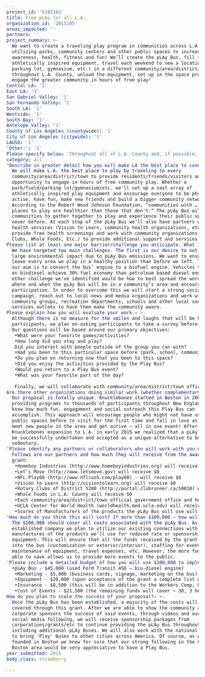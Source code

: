 ```yaml
---
project_id: '5102162'
title: Free pLAy for all L.A.
organization_id: '2015105'
areas_impacted: ''
partners: ''
project_summary: >-
  We want to create a traveling play program in communities across L.A.
  utilizing parks, community centers and other public spaces to increase
  awareness, health, fitness and fun! We’ll create the pLAy Bus, fill it with
  athletically inspired equipment, travel each weekend to new a location (park,
  parking lot, gymnasium, etc.) in a different community/area/district/town
  throughout L.A. County, unload the equipment, set up in the space provided and
  engage the greater community in hours of free play!
Central LA: '1'
East LA: '1'
San Gabriel Valley: '1'
San Fernando Valley: '1'
South LA: '1'
Westside: '1'
South Bay: '1'
Antelope Valley: '1'
County of Los Angeles (countywide): '1'
City of Los Angeles (citywide): '1'
LAUSD: '1'
'Other:': '1'
Please specify below: 'Throughout all of L.A. County and, if possible, beyond.'
category: all
'Describe in greater detail how you will make LA the best place to connect:': >-
  We will make L.A. the best place to play by traveling to every
  community/area/district/town to provide residents/friends/visitors an
  opportunity to engage in hours of free community play. Whether a
  park/field/parking lot/gymnasium/etc. we'll set up a vast array of
  athletically inspired play equipment and encourage everyone to be physically
  active, have fun, make new friends and build a bigger community network.
  According to the Robert Wood Johnson Foundation, “communities with … safe
  places to play are healthier than those that don't.” The pLAy Bus will allow
  communities to gather together to play and experience their public space like
  never before. At each stop of the pLAy Bus we’ll also have partners with
  health services (Vision to Learn, community health organizations, etc.) to
  provide free health screenings and work with community organizations (Rotary
  Clubs, Whole Foods, Etc.) to provide additional support and services.
Please list at least one major barrier/challenge you anticipate. What is your strategy for overcoming these obstacles?: >-
  We have targeted two main challenges. The first is our desire to not have a
  large environmental impact due to pLAy Bus emissions. We want to ensure we
  leave every area we play in a healthy position than before we left. Therefore,
  our aim is to convert the bus’ engine to a biofuel engine. Vehicles that run
  on biodiesel achieve 30% fuel economy than petroleum based diesel engines. Our
  other challenge we’ve identified would be how to best spread the word about
  where and when the pLAy Bus will be in a community’s area and encourage
  participation. In order to overcome this we will start a strong social media
  campaign, reach out to local news and media organizations and work with
  community groups, recreation departments, schools and other local social
  services outlets to have them make the community aware.
Please explain how you will evaluate your work.: >-
  Although there is no measure for the smiles and laughs that will be had by the
  participants, we plan on asking participants to take a survey before leaving.
  Our questions will be based around our primary objectives:
   •What were your favorite games/activities?
   •How long did you stay and play?
   Did you interact with people outside of the group you can with?
   •Had you been to this particular space before (park, school, community center)?
   •Do you plan on returning now that you been to this space?
   •Did you enjoy the activities provided by the Play Bus?
   •Would you return to a Play Bus event?
   •What was your favorite part of the day?
   
   Finally, we will collaborate with community/area/district/town official government offices & health initiatives along with the UCLA Center for World Health to help figure out what activities/services/organizations the community would love to implement. We'll conduct this research: Pre Event, Time of Event and Post Event.
Are there other organizations doing similar work (whether complementary or competitive)? What is unique about your proposed approach?: >-
  Our proposal is totally unique. Knucklebones started in Boston in 2007,
  providing programs to thousands of participants throughout New England. We
  know how much fun, engagement and social outreach this Play Bus can
  accomplish. This approach will encourage people who might not have used the
  public spaces before to visit for the first time and fall in love as well as
  meet new people in the area and get active – all in one event! After
  Knucklebones expansion to L.A. in early 2015 we realized that a pLAy Bus can
  be successfully undertaken and accepted as a unique alternative to being
  sedentary.
'Please identify any partners or collaborators who will work with you on this project. How much of the $100,000 grant award will each partner receive?': >-
  Follows are our partners and how much they will receive from the awarded
  grant: 
   •Homeboy Industries (http://www.homeboyindustries.org) will receive $0 but their staff who are employed on the pLAy Bus will receive hourly compensation
   •Let’s Move (http://www.letsmove.gov) will receive $0
   •NFL Play60 (http://www.nflrush.com/play60) - will receive $0
   •Vision to Learn (http://visiontolearn.org) will receive $0
   •Rotary Clubs of District 5280 (http://portal.clubrunner.ca/50010) will receive $0
   •Whole Foods in L.A. County will receive $0
   •Each community/area/district/town official government office and healthy initiative within L.A. Country will receive $0
   •UCLA Center for World Health (worldhealth.med.ucla.edu) will receive $0
   •Scores of Manufacturers of the products the pLAy Bus will use will receive, if not free, greatly reduced compensation
'How much do you think this will cost? If more than $100,000 – how will you cover the additional costs?': >-
  The $100,000 should cover all costs associated with the pLAy Bus. As we are an
  established company we plan to utilize our existing connections with the
  manufactures of the products we’ll use for reduced rate or sponsorship for the
  equipment. This will ensure that all the funds received by the grant will go
  into the bus (customization or exterior/interior), staffing for events,
  maintenance of equipment, travel expenses, etc. However, the more funds we are
  able to save allows us to provide more events to the public.
'Please include a detailed budget of how you will use $100,000 to implement this project.': |-
  •pLAy Bus - $45,000 (used Ford Transit 450 – bio-diesel engine)
   •Marketing - $5,000 (business cards, signage, marketing on the bus)
   •Equipment - $20,000 (upon acceptance of the grant a complete list will be provided but will include Imagination Playground, Innova Disc Golf, Gonge, Backyard Games (Baggo, Ladderball, Kubb, KanJam, Poleish Horseshoes, etc), Classic Games (Bocce, Croquet, Teatherball, etc), Swingball, Pugg Nets, Coach Cliff Gaga Pit, etc.
   •Insurance - $8,500 (this will be in addition to the Workers Comp, General Lib, etc Knucklebones currently carries)
   •Cost of Events - $21,500 (the remaining funds will cover ~ 30, 3 hour events; paying staff, travel costs, maintenance, etc). If we are able to partner with an organization that provides volunteers to assist with the oversight, setup, cleanup, etc. we can significantly increase the number of events.
How do you plan to scale the success of your proposal?: >-
  Once the pLAy Bus has been established, a majority of the costs will be
  covered through this grant. After we are able to show the community and
  corporate sponsors the success of said events, through videos and our strong
  social media following, we will receive sponsorship packages from
  corporations/grants/etc to continue providing the pLAy Bus throughout L.A.,
  including additional pLAy Buses. We will also work with the national partners
  to bring 'Play' Buses to other cities across America. Of course, as we were
  founded in Boston we know for sure that our strong following in the Greater
  Boston area would be very appreciative to have a Play Bus.
year_submitted: 2015
body_class: strawberry

---
```

